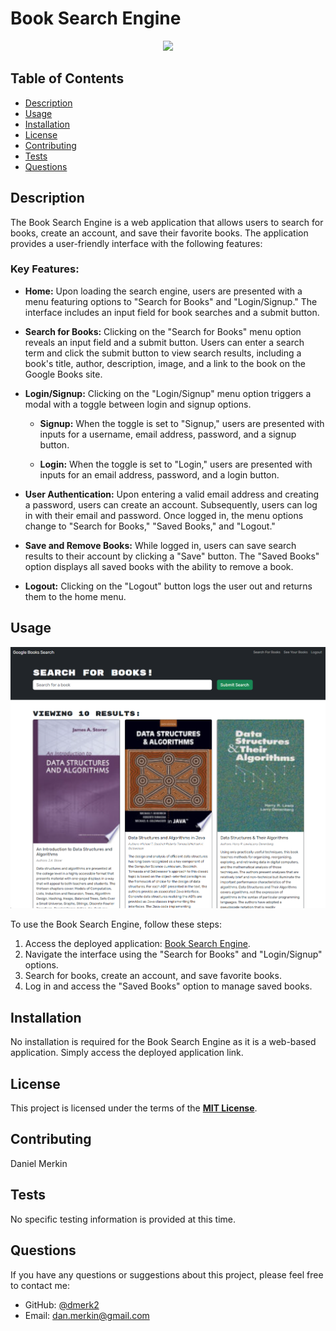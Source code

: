 # Book Search Engine

<div align="center">
  <img src="https://img.shields.io/badge/License-MIT-yellow.svg" width="100">
</div>

## Table of Contents

- [Description](#description)
- [Usage](#usage)
- [Installation](#installation)
- [License](#license)
- [Contributing](#contributing)
- [Tests](#tests)
- [Questions](#questions)

## Description

The Book Search Engine is a web application that allows users to search for books, create an account, and save their favorite books. The application provides a user-friendly interface with the following features:

### Key Features:

- **Home:** Upon loading the search engine, users are presented with a menu featuring options to "Search for Books" and "Login/Signup." The interface includes an input field for book searches and a submit button.

- **Search for Books:** Clicking on the "Search for Books" menu option reveals an input field and a submit button. Users can enter a search term and click the submit button to view search results, including a book's title, author, description, image, and a link to the book on the Google Books site.

- **Login/Signup:** Clicking on the "Login/Signup" menu option triggers a modal with a toggle between login and signup options.

  - **Signup:** When the toggle is set to "Signup," users are presented with inputs for a username, email address, password, and a signup button.

  - **Login:** When the toggle is set to "Login," users are presented with inputs for an email address, password, and a login button.

- **User Authentication:** Upon entering a valid email address and creating a password, users can create an account. Subsequently, users can log in with their email and password. Once logged in, the menu options change to "Search for Books," "Saved Books," and "Logout."

- **Save and Remove Books:** While logged in, users can save search results to their account by clicking a "Save" button. The "Saved Books" option displays all saved books with the ability to remove a book.

- **Logout:** Clicking on the "Logout" button logs the user out and returns them to the home menu.

## Usage

![Homepage](./client/src/assets/googlebookssearch.png)

To use the Book Search Engine, follow these steps:

1. Access the deployed application: [Book Search Engine](https://shielded-beyond-73145-20d419db12a1.herokuapp.com/).
2. Navigate the interface using the "Search for Books" and "Login/Signup" options.
3. Search for books, create an account, and save favorite books.
4. Log in and access the "Saved Books" option to manage saved books.

## Installation

No installation is required for the Book Search Engine as it is a web-based application. Simply access the deployed application link.

## License

This project is licensed under the terms of the **[MIT License](https://opensource.org/licenses/MIT)**.

## Contributing

Daniel Merkin

## Tests

No specific testing information is provided at this time.

## Questions

If you have any questions or suggestions about this project, please feel free to contact me:

- GitHub: [@dmerk2](https://github.com/dmerk2)
- Email: dan.merkin@gmail.com
